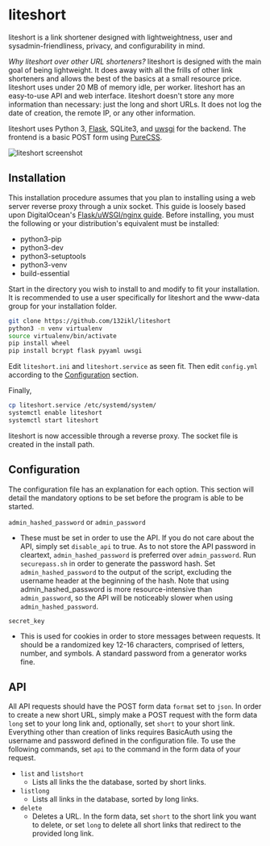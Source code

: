 # liteshort
liteshort is a link shortener designed with lightweightness, user and sysadmin-friendliness, privacy, and configurability in mind.

*Why liteshort over other URL shorteners?*
liteshort is designed with the main goal of being lightweight. It does away with all the frills of other link shorteners and allows the best of the basics at a small resource price. liteshort uses under 20 MB of memory idle, per worker. liteshort has an easy-to-use API and web interface. liteshort doesn't store any more information than necessary: just the long and short URLs. It does not log the date of creation, the remote IP, or any other information.

liteshort uses Python 3, [Flask](http://flask.pocoo.org/), SQLite3, and [uwsgi](https://uwsgi-docs.readthedocs.io/en/latest/) for the backend. 
The frontend is a basic POST form using [PureCSS](https://purecss.io).

![liteshort screenshot](https://fs.ikl.sh/selif/4cgndb6e.png)

## Installation
This installation procedure assumes that you plan to installing using a web server reverse proxy through a unix socket. This guide is loosely based upon DigitalOcean's [Flask/uWSGI/nginx guide](https://www.digitalocean.com/community/tutorials/how-to-serve-flask-applications-with-uswgi-and-nginx-on-ubuntu-18-04).
Before installing, you must the following or your distribution's equivalent must be installed:
* python3-pip 
* python3-dev 
* python3-setuptools
* python3-venv
* build-essential

Start in the directory you wish to install to and modify to fit your installation. It is recommended to use a user specifically for liteshort and the www-data group for your installation folder.

```sh
git clone https://github.com/132ikl/liteshort
python3 -m venv virtualenv
source virtualenv/bin/activate
pip install wheel
pip install bcrypt flask pyyaml uwsgi
```

Edit `liteshort.ini` and `liteshort.service` as seen fit. Then edit `config.yml` according to the [Configuration](#configuration) section.

Finally,
```sh
cp liteshort.service /etc/systemd/system/
systemctl enable liteshort
systemctl start liteshort
```

liteshort is now accessible through a reverse proxy. The socket file is created in the install path.

## Configuration
The configuration file has an explanation for each option. This section will detail the mandatory options to be set before the program is able to be started.

`admin_hashed_password` or `admin_password`
* These must be set in order to use the API. If you do not care about the API, simply set `disable_api` to true.
As to not store the API password in cleartext, `admin_hashed_password` is preferred over `admin_password`. Run `securepass.sh` in order to generate the password hash. Set `admin_hashed_password` to the output of the script, excluding the username header at the beginning of the hash.
Note that using admin_hashed_password is more resource-intensive than `admin_password`, so the API will be noticeably slower when using `admin_hashed_password`.

`secret_key`
* This is used for cookies in order to store messages between requests. It should be a randomized key 12-16 characters, comprised of letters, number, and symbols. A standard password from a generator works fine.


## API
All API requests should have the POST form data `format` set to `json`.
In order to create a new short URL, simply make a POST request with the form data `long` set to your long link and, optionally, set `short` to your short link.
Everything other than creation of links requires BasicAuth using the username and password defined in the configuration file. To use the following commands, set `api` to the command in the form data of your request.
* `list` and `listshort`
    * Lists all links the the database, sorted by short links.
* `listlong`
    * Lists all links in the database, sorted by long links.
* `delete`
    * Deletes a URL. In the form data, set `short` to the short link you want to delete, or set `long` to delete all short links that redirect to the provided long link.
